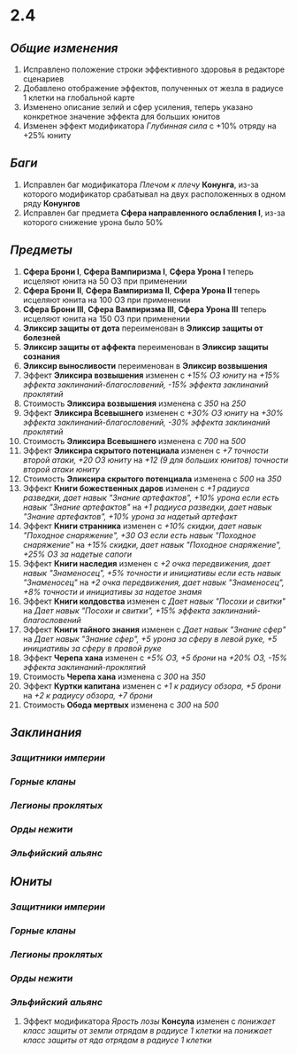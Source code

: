 # **2.4**

## ***Общие изменения***

1. Исправлено положение строки эффективного здоровья в редакторе сценариев
2. Добавлено отображение эффектов, полученных от жезла в радиусе 1 клетки на глобальной карте
3. Изменено описание зелий и сфер усиления, теперь указано конкретное значение эффекта для больших юнитов
4. Изменен эффект модификатора _Глубинная сила_ с +10% отряду на +25% юниту

## ***Баги***

1. Исправлен баг модификатора _Плечом к плечу_ **Конунга**, из-за которого модификатор срабатывал на двух расположенных в одном ряду **Конунгов**
2. Исправлен баг предмета **Сфера направленного ослабления I**, из-за которого снижение урона было 50%

## ***Предметы***

1. **Сфера Брони I**, **Сфера Вампиризма I**, **Сфера Урона I** теперь исцеляют юнита на 50 ОЗ при применении
2. **Сфера Брони II**, **Сфера Вампиризма II**, **Сфера Урона II** теперь исцеляют юнита на 100 ОЗ при применении
3. **Сфера Брони III**, **Сфера Вампиризма III**, **Сфера Урона III** теперь исцеляют юнита на 150 ОЗ при применении
4. **Эликсир защиты от дота** переименован в **Эликсир защиты от болезней**
5. **Эликсир защиты от аффекта** переименован в **Эликсир защиты сознания**
6. **Эликсир выносливости** переименован в **Эликсир возвышения**
7. Эффект **Эликсира возвышения** изменен с _+15% ОЗ юниту_ на _+15% эффекта заклинаний-благословений, -15% эффекта заклинаний проклятий_
8. Стоимость **Эликсира возвышения** изменена с _350_ на _250_
9. Эффект **Эликсира Всевышнего** изменен с _+30% ОЗ юниту_ на _+30% эффекта заклинаний-благословений, -30% эффекта заклинаний проклятий_
10. Стоимость **Эликсира Всевышнего** изменена с _700_ на _500_
11. Эффект **Эликсира скрытого потенциала** изменен с _+7 точности второй атаки, +20 ОЗ юниту_ на _+12 (9 для больших юнитов) точности второй атаки юниту_
12. Стоимость **Эликсира скрытого потенциала** изменена с _500_ на _350_
13. Эффект **Книги божественных даров** изменен с _+1 радиуса разведки, дает навык "Знание артефактов", +10% урона если есть навык "Знание артефактов"_ на _+1 радиуса разведки, дает навык "Знание артефактов", +10% урона за надетый артефакт_
14. Эффект **Книги странника** изменен с _+10% скидки, дает навык "Походное снаряжение", +30 ОЗ если есть навык "Походное снаряжение"_ на _+15% скидки, дает навык "Походное снаряжение", +25% ОЗ за надетые сапоги_
15. Эффект **Книги наследия** изменен с _+2 очка передвижения, дает навык "Знаменосец", +5% точности и инициативы если есть навык "Знаменосец"_ на _+2 очка передвижения, дает навык "Знаменосец", +8% точности и инициативы за надетое знамя_
16. Эффект **Книги колдовства** изменен с _Дает навык "Посохи и свитки"_ на _Дает навык "Посохи и свитки", +15% эффекта заклинаний-благословений_
17. Эффект **Книги тайного знания** изменен с _Дает навык "Знание сфер"_ на _Дает навык "Знание сфер", +5 урона за сферу в левой руке, +5 инициативы за сферу в правой руке_
18. Эффект **Черепа хана** изменен с _+5% ОЗ, +5 брони_ на _+20% ОЗ, -15% эффекта заклинаний-проклятий_
19. Стоимость **Черепа хана** изменена с _300_ на _350_
20. Эффект **Куртки капитана** изменен с _+1 к радиусу обзора, +5 брони_ на _+2 к радиусу обзора, +7 брони_
21. Стоимость **Обода мертвых** изменена с _300_ на _500_

## ***Заклинания***

### *Защитники империи*

### *Горные кланы*

### *Легионы проклятых*

### *Орды нежити*

### *Эльфийский альянс*

## ***Юниты***

### *Защитники империи*

### *Горные кланы*

### *Легионы проклятых*

### *Орды нежити*

### *Эльфийский альянс*

1. Эффект модификатора _Ярость лозы_ **Консула** изменен с _понижает класс защиты от земли отрядам в радиусе 1 клетки_ на _понижает класс защиты от яда отрядам в радиусе 1 клетки_